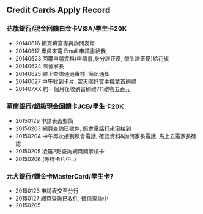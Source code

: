## Credit Cards Apply Record

### 花旗銀行/現金回饋白金卡VISA/學生卡20K 

* 20140616 網頁填寫專員詢問表單
* 20140617 專員來電 Email 申請書給我
* 20140623 回覆申請資料(申請書,身分證正反, 學生證正反)給花旗
* 20140624 照會家長
* 20140625 線上查詢通過審核, 簡訊通知
* 20140627 中午收到卡片, 當天剛好買手機拿首刷禮
* 201407XX 約一個月後收到首刷禮711禮卷五百元

### 華南銀行/超級現金回饋卡JCB/學生卡20K 

* 20150129 申請表丟郵筒
* 20150203 網頁查詢已收件, 照會電話打來沒接到
* 20150204 中午再次接到照會電話, 確認資料&詢問家長電話, 馬上去電家長確認
* 20150205 凌晨2點查詢網頁顯示核卡
* 20150206 (等待卡片中..) 

### 元大銀行/鑽金卡MasterCard/學生卡?

* 20150123 申請表交至分行
* 20150127 網頁查詢已收件, 徵信查詢中
* 20150205 ...
